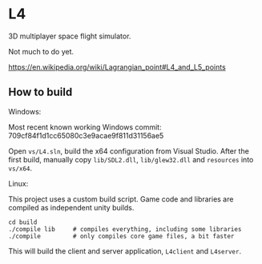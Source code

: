 # L4
3D multiplayer space flight simulator.

Not much to do yet.

https://en.wikipedia.org/wiki/Lagrangian_point#L4_and_L5_points

## How to build

Windows:

Most recent known working Windows commit: 709cf84f1d1cc65080c3e9acae9f811d31156ae5

Open `vs/L4.sln`, build the x64 configuration from Visual Studio.
After the first build, manually copy `lib/SDL2.dll`, `lib/glew32.dll` and `resources` into `vs/x64`.
  
Linux:

This project uses a custom build script. Game code and libraries are compiled as independent unity builds. 

    cd build
    ./compile lib     # compiles everything, including some libraries
    ./compile         # only compiles core game files, a bit faster

This will build the client and server application, `L4client` and `L4server`.

